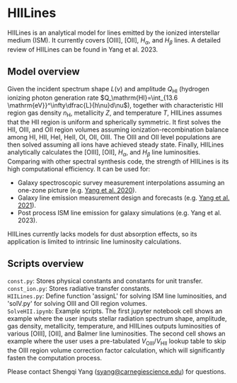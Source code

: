# HIILines
HIILines is an analytical model for lines emitted by the ionized interstellar medium (ISM). It currently covers [OIII], [OII], $H_\alpha$, and $H_\beta$ lines. A detailed review of HIILines can be found in Yang et al. 2023.  
## Model overview
Given the incident spectrum shape $L(\nu)$ and amplitude $Q_\mathrm{HI}$ (hydrogen ionizing photon generation rate $Q_\mathrm{HI}=\int_{13.6 \mathrm{eV}}^\infty\dfrac{L}{h\nu}d\nu$), together with characteristic HII region gas density $n_\mathrm{H}$, metallicity $Z$, and temperature $T$, HIILines assumes that the HII region is uniform and spherically symmetric. It first solves the HII, OIII, and OII region volumes assuming ionization-recombination balance among HI, HII, HeI, HeII, OI, OII, OIII. The OIII and OII level populations are then solved assuming all ions have achieved steady state. Finally, HIILines analytically calculates the [OIII], [OII], $H_\alpha$, and $H_\beta$ line luminosities.  
Comparing with other spectral synthesis code, the strength of HIILines is its high computational efficiency. It can be used for: 
* Galaxy spectroscopic survey measurement interpolations assuming an one-zone picture (e.g. [Yang et al. 2020](https://academic.oup.com/mnras/article/499/3/3417/5913327)).
* Galaxy line emission measurement design and forecasts (e.g. [Yang et al. 2021](https://academic.oup.com/mnras/article/504/1/723/6207947)).
* Post process ISM line emission for galaxy simulations (e.g. Yang et al. 2023).  

HIILines currently lacks models for dust absorption effects, so its application is limited to intrinsic line luminosity calculations.
## Scripts overview
`const.py`: Stores physical constants and constants for unit transfer.  
`const_ion.py`: Stores radiative transfer constants.  
`HIILines.py`: Define function 'assignL' for solving ISM line luminosities, and 'solV.py' for solving OIII and OII region volumes.  
`SolveHII.ipynb`: Example scripts. The first jupyter notebook cell shows an example where the user inputs stellar radiation spectrum shape, amplitude, gas density, metallicity, temperature, and HIILines outputs luminosities of various [OIII], [OII], and Balmer line luminosities. The second cell shows an example where the user uses a pre-tabulated $V_\mathrm{OIII}/V_\mathrm{HII}$ lookup table to skip the OIII region volume correction factor calculation, which will significantly fasten the computation process.

Please contact Shengqi Yang (syang@carnegiescience.edu) for questions.
